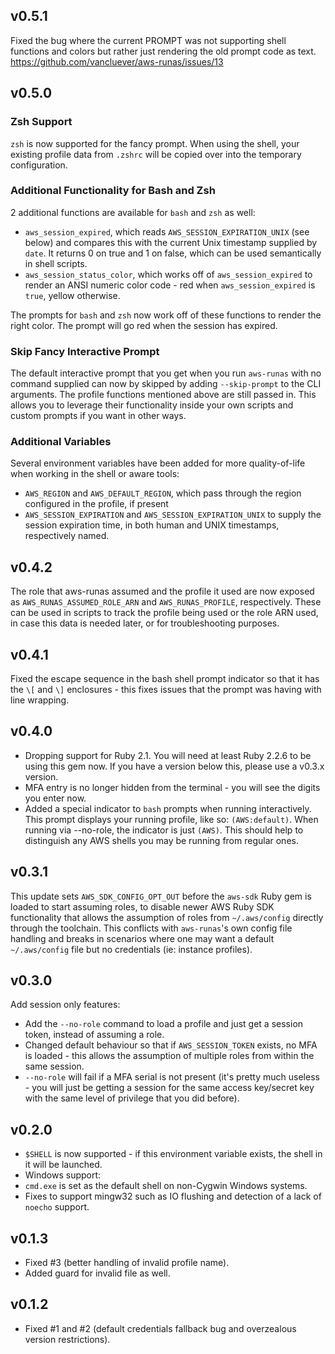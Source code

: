 ## v0.5.1

Fixed the bug where the current PROMPT was not supporting
shell functions and colors but rather just rendering the old prompt code
as text. https://github.com/vancluever/aws-runas/issues/13

## v0.5.0

### Zsh Support

`zsh` is now supported for the fancy prompt. When using the shell, your
existing profile data from `.zshrc` will be copied over into the temporary
configuration.

### Additional Functionality for Bash and Zsh

2 additional functions are available for `bash` and `zsh` as well:

 * `aws_session_expired`, which reads `AWS_SESSION_EXPIRATION_UNIX` (see below)
   and compares this with the current Unix timestamp supplied by `date`. It
   returns 0 on true and 1 on false, which can be used semantically in shell
   scripts.
 * `aws_session_status_color`, which works off of `aws_session_expired` to
   render an ANSI numeric color code - red when `aws_session_expired` is `true`,
   yellow otherwise.

The prompts for `bash` and `zsh` now work off of these functions to render the
right color. The prompt will go red when the session has expired.

### Skip Fancy Interactive Prompt

The default interactive prompt that you get when you run `aws-runas` with no
command supplied can now by skipped by adding `--skip-prompt` to the CLI
arguments. The profile functions mentioned above are still passed in. This
allows you to leverage their functionality inside your own scripts and custom
prompts if you want in other ways. 

### Additional Variables

Several environment variables have been added for more quality-of-life when
working in the shell or aware tools:

 * `AWS_REGION` and `AWS_DEFAULT_REGION`, which pass through the region
   configured in the profile, if present
 * `AWS_SESSION_EXPIRATION` and `AWS_SESSION_EXPIRATION_UNIX` to supply the
   session expiration time, in both human and UNIX timestamps, respectively
   named.

## v0.4.2

The role that aws-runas assumed and the profile it used are now exposed as
`AWS_RUNAS_ASSUMED_ROLE_ARN` and `AWS_RUNAS_PROFILE`, respectively. These can be
used in scripts to track the profile being used or the role ARN used, in case
this data is needed later, or for troubleshooting purposes.

## v0.4.1

Fixed the escape sequence in the bash shell prompt indicator so that it has the
`\[` and `\]` enclosures - this fixes issues that the prompt was having with
line wrapping.

## v0.4.0

 * Dropping support for Ruby 2.1. You will need at least Ruby 2.2.6 to be using
   this gem now. If you have a version below this, please use a v0.3.x version.
 * MFA entry is no longer hidden from the terminal - you will see the digits you
   enter now.
 * Added a special indicator to `bash` prompts when running interactively. This
   prompt displays your running profile, like so: `(AWS:default)`. When running
   via --no-role, the indicator is just `(AWS)`. This should help to distinguish
   any AWS shells you may be running from regular ones.

## v0.3.1

This update sets `AWS_SDK_CONFIG_OPT_OUT` before the `aws-sdk` Ruby gem is
loaded to start assuming roles, to disable newer AWS Ruby SDK functionality that
allows the assumption of roles from `~/.aws/config` directly through the
toolchain. This conflicts with `aws-runas`'s own config file handling and breaks
in scenarios where one may want a default `~/.aws/config` file but no
credentials (ie: instance profiles).

## v0.3.0

Add session only features:

 * Add the `--no-role` command to load a profile and just get a
   session token, instead of assuming a role.
 * Changed default behaviour so that if `AWS_SESSION_TOKEN` exists, no MFA
   is loaded - this allows the assumption of multiple roles from within
   the same session.
 * `--no-role` will fail if a MFA serial is not present (it's pretty much
   useless - you will just be getting a session for the same access
   key/secret key with the same level of privilege that you did before).


## v0.2.0

 * `$SHELL` is now supported - if this environment variable exists, the shell
   in it will be launched.
 * Windows support:
  * `cmd.exe` is set as the default shell on non-Cygwin Windows systems.
  * Fixes to support mingw32 such as IO flushing and detection of a lack of
    `noecho` support.

## v0.1.3

 * Fixed #3 (better handling of invalid profile name).
 * Added guard for invalid file as well.

## v0.1.2

 * Fixed #1 and #2 (default credentials fallback bug and overzealous version
   restrictions).
